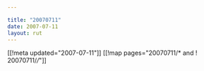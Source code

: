 ```yaml
---

title: "20070711"
date: 2007-07-11
layout: rut
---
```


[[!meta updated="2007-07-11"]]
[[!map pages="20070711/* and ! 20070711/*/*"]]
